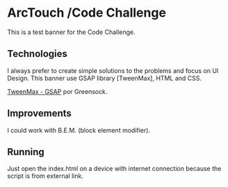 # ArcTouch /Code Challenge

This is a test banner for the Code Challenge.

## Technologies

I always prefer to create simple solutions to the problems and focus on UI Design. This banner use GSAP library [TweenMax], HTML and CSS.


[TweenMax - GSAP](https://greensock.com/) por Greensock.


## Improvements

I could work with B.E.M. (block element modifier).

## Running

Just open the index.html on a device with internet connection because the script is from external link.
